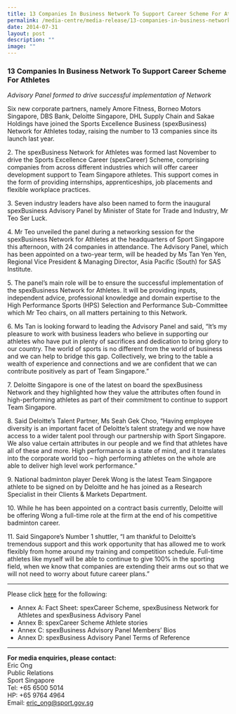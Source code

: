```yaml
---
title: 13 Companies In Business Network To Support Career Scheme For Athletes
permalink: /media-centre/media-release/13-companies-in-business-network-to-support-career-scheme-for-athletes/
date: 2014-07-31
layout: post
description: ""
image: ""
---
```

### **13 Companies In Business Network To Support Career Scheme For Athletes**

_Advisory Panel formed to drive successful implementation of Network_

Six new corporate partners, namely Amore Fitness, Borneo Motors Singapore, DBS Bank, Deloitte Singapore, DHL Supply Chain and Sakae Holdings have joined the Sports Excellence Business (spexBusiness) Network for Athletes today, raising the number to 13 companies since its launch last year.

2\. The spexBusiness Network for Athletes was formed last November to drive the Sports Excellence Career (spexCareer) Scheme, comprising companies from across different industries which will offer career development support to Team Singapore athletes. This support comes in the form of providing internships, apprenticeships, job placements and flexible workplace practices. 

3\. Seven industry leaders have also been named to form the inaugural spexBusiness Advisory Panel by Minister of State for Trade and Industry, Mr Teo Ser Luck. 

4\. Mr Teo unveiled the panel during a networking session for the spexBusiness Network for Athletes at the headquarters of Sport Singapore this afternoon, with 24 companies in attendance. The Advisory Panel, which has been appointed on a two-year term, will be headed by Ms Tan Yen Yen, Regional Vice President & Managing Director, Asia Pacific (South) for SAS Institute. 

5\. The panel’s main role will be to ensure the successful implementation of the spexBusiness Network for Athletes. It will be providing inputs, independent advice, professional knowledge and domain expertise to the High Performance Sports (HPS) Selection and Performance Sub-Committee which Mr Teo chairs, on all matters pertaining to this Network. 

6\. Ms Tan is looking forward to leading the Advisory Panel and said, “It’s my pleasure to work with business leaders who believe in supporting our athletes who have put in plenty of sacrifices and dedication to bring glory to our country. The world of sports is no different from the world of business and we can help to bridge this gap. Collectively, we bring to the table a wealth of experience and connections and we are confident that we can contribute positively as part of Team Singapore.”

7\. Deloitte Singapore is one of the latest on board the spexBusiness Network and they highlighted how they value the attributes often found in high-performing athletes as part of their commitment to continue to support Team Singapore. 

8\. Said Deloitte’s Talent Partner, Ms Seah Gek Choo, “Having employee diversity is an important facet of Deloitte’s talent strategy and we now have access to a wider talent pool through our partnership with Sport Singapore. We also value certain attributes in our people and we find that athletes have all of these and more. High performance is a state of mind, and it translates into the corporate world too – high performing athletes on the whole are able to deliver high level work performance.” 

9\. National badminton player Derek Wong is the latest Team Singapore athlete to be signed on by Deloitte and he has joined as a Research Specialist in their Clients & Markets Department. 

10\. While he has been appointed on a contract basis currently, Deloitte will be offering Wong a full-time role at the firm at the end of his competitive badminton career. 

11\. Said Singapore’s Number 1 shuttler, “I am thankful to Deloitte’s tremendous support and this work opportunity that has allowed me to work flexibly from home around my training and competition schedule. Full-time athletes like myself will be able to continue to give 100% in the sporting field, when we know that companies are extending their arms out so that we will not need to worry about future career plans.”

---

Please click [here](/files/Media%20Centre/Media%20Release/2014/July/Fact%20Sheets%20and%20Bios%20spexCareer%20spexBusiness%20Network%20and%20Panel.pdf) for the following:

* Annex A: Fact Sheet: spexCareer Scheme, spexBusiness Network for Athletes and spexBusiness Advisory Panel
* Annex B: spexCareer Scheme Athlete stories
* Annex C: spexBusiness Advisory Panel Members’ Bios
* Annex D: spexBusiness Advisory Panel Terms of Reference

---

**For media enquiries, please contact:**
<br>
Eric Ong<br>
Public Relations<br>
Sport Singapore<br>
Tel: +65 6500 5014<br>
HP: +65 9764 4964<br>
Email: [eric_ong@sport.gov.sg](mailto:eric_ong@sport.gov.sg)